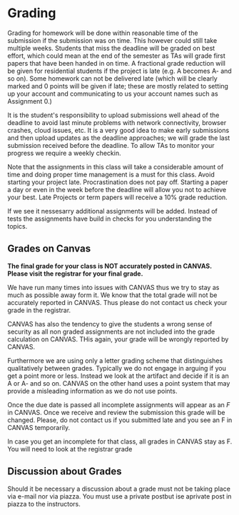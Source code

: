 Grading
=======

Grading for homework will be done within reasonable time of the
submission if the submission was on time. This however could still take
multiple weeks. Students that miss the deadline will be graded on best
effort, which could mean at the end of the semester as TAs will grade
first papers that have been handed in on time. A fractional grade reduction
will be given for residential students if the project is late (e.g. A
becomes A- and so on). Some
homework can not be delivered late (which will be clearly marked and 0
points will be given if late; these are mostly related to setting up
your account and communicating to us your account names such as
Assignment 0.)

It is the student's responsibility to upload submissions well ahead of
the deadline to avoid last minute problems with network connectivity,
browser crashes, cloud issues, etc. It is a very good idea to make early
submissions and then upload updates as the deadline approaches; we will
grade the last submission received before the deadline. To allow TAs
to monitor your progress we require a weekly checkin. 

Note that the assignments in this class will take a considerable
amount of time and doing proper time management is a must for this
class. Avoid starting your project late. Procrastination does not pay
off. Starting a paper a day or even in the week before the deadline will
allow you not to achieve your best. Late Projects or term papers will
receive a 10% grade reduction.

If we see it nessesarry additional assignments will be added. Instead
of tests the assignments have build in checks for you understanding
the topics. 

Grades on Canvas
----------------

**The final grade for your class is NOT accurately posted in CANVAS.
Please visit the registrar for your final grade.**

We have run many times into issues with CANVAS thus we try to stay as
much as possible away form it. We know that the total grade will not
be accurately reported in CANVAS. Thus please do not contact us check
your grade in the registrar.

CANVAS has also the tendency to give the students a wrong sense of
security as all non graded assignments are not included into the grade
calculation on CANVAS. THis again, your grade will be wrongly
reported by CANVAS.

Furthermore we are using only a letter grading scheme that distinguishes
qualitatively between grades. Typically we do not engage in arguing if
you get a point more or less. Instead we look at the artifact and decide
if it is an A or A- and so on. CANVAS on the other hand uses a point
system that may provide a misleading information as we do not use
points.

Once the due date is passed all incomplete assignments will appear as an
*F* in CANVAS. Once we receive and review the submission this grade will
be changed. Please, do not contact us if you submitted late and you see
an F in CANVAS temporarily.

In case you get an incomplete for that class, all grades in CANVAS
stay as F. You will need to look at the registrar grade

Discussion about Grades
-----------------------

Should it be necessary a discussion about a grade must not be taking
place via e-mail nor via piazza. You must use a private postbut ise
aprivate post in piazza to the instructors. 
